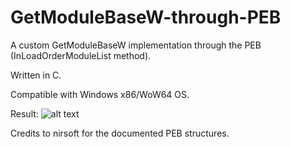 # GetModuleBaseW-through-PEB
A custom GetModuleBaseW implementation through the PEB (InLoadOrderModuleList method).

Written in C.

Compatible with Windows x86/WoW64 OS.

Result: 
![alt text](https://i.imgur.com/xEVZtrx.png)

Credits to nirsoft for the documented PEB structures.
